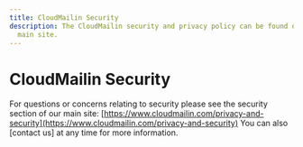 ```yaml
---
title: CloudMailin Security
description: The CloudMailin security and privacy policy can be found on the
  main site.
---
```


# CloudMailin Security

For questions or concerns relating to security please see the security section
of our main site:
[https://www.cloudmailin.com/privacy-and-security](https://www.cloudmailin.com/privacy-and-security)
You can also [contact us] at any time for more information.
